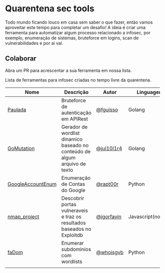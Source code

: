 # Quarentena sec tools

Todo mundo ficando louco em casa sem saber o que fazer, então vamos aproveitar este tempo para completar um desafio!
A ideia é criar uma ferramenta para automatizar algum processo relacionado a infosec, por exemplo, enumeração de sistemas, bruteforce em logins, scan de vulnerabilidades e por ai vai.

## Colaborar
Abra um PR para acrescentar a sua ferramenta em nossa lista.

Lista de ferramentas para infosec criadas no tempo livre da quarentena.

|Nome|Descrição|Autor|Linguagem|Estado|
|---|---|---|---|---|
|[Paulada](https://github.com/fguisso/paulada)|Bruteforce de autenticação em APIRest|[@fguisso](https://github.com/fguisso)|Golang|Em desenvolvimento|
|[GoMutation](https://github.com/Jul10l1r4/gomutation)|Gerador de wordlist dinamico baseado no conteúdo de algum arquivo de texto|[@jul10l1r4](https://github.com/Jul10l1r4)|Golang|Em desenvolvimento|
|[GoogleAccountEnum](https://github.com/vitor-fernandes/GoogleAccountEnum)|Enumeração de Contas do Google|[@rapt00r](https://github.com/vitor-fernandes)|Python|Em desenvolvimento|
|[nmap_project](https://github.com/igorfavin/nmap_project)|Descobrir portas vulneraveis e traz os resultados baseados no Exploitdb|[@igorfavin](https://github.com/igorfavin)|Javascript(nodejs)|Em desenvolvimento|
|[faDom](https://github.com/whoisgvb/fadom)|Enumerar subdominios com wordlists|[@whoisgvb](https://github.com/whoisgvb)|Python|Em desenvolvimento|
|  |  |  |  |  |
